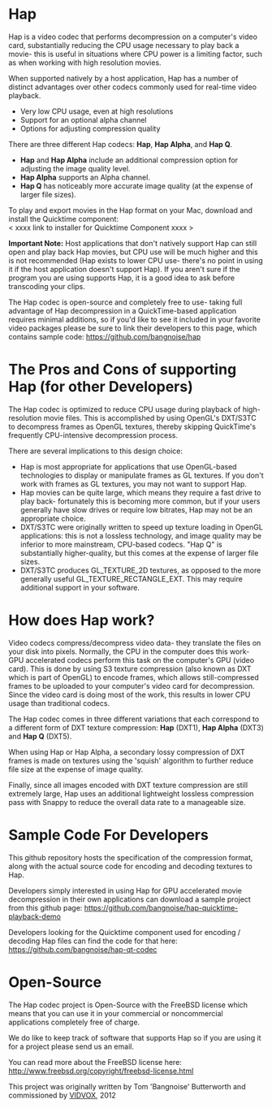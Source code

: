 Hap
====

Hap is a video codec that performs decompression on a computer's video card, substantially reducing the CPU usage necessary to play back a movie- this is useful in situations where CPU power is a limiting factor, such as when working with high resolution movies.

When supported natively by a host application, Hap has a number of distinct advantages over other codecs commonly used for real-time video playback.
- Very low CPU usage, even at high resolutions
- Support for an optional alpha channel
- Options for adjusting compression quality

There are three different Hap codecs: <b>Hap</b>, <b>Hap Alpha</b>, and <b>Hap Q</b>.
- <b>Hap</b> and <b>Hap Alpha</b> include an additional compression option for adjusting the image quality level.
- <b>Hap Alpha</b> supports an Alpha channel.
- <b>Hap Q</b> has noticeably more accurate image quality (at the expense of larger file sizes).


To play and export movies in the Hap format on your Mac, download and install the Quicktime component:<br>
< xxxx link to installer for Quicktime Component xxxx >



<b>Important Note:</b>
Host applications that don't natively support Hap can still open and play back Hap movies, but CPU use will be much higher and this is not recommended (Hap exists to lower CPU use- there's no point in using it if the host application doesn't support Hap).  If you aren't sure if the program you are using supports Hap, it is a good idea to ask before transcoding your clips.

The Hap codec is open-source and completely free to use- taking full advantage of Hap decompression in a QuickTime-based application requires minimal additions, so if you'd like to see it included in your favorite video packages please be sure to link their developers to this page, which contains sample code:
https://github.com/bangnoise/hap



The Pros and Cons of supporting Hap (for other Developers)
====

The Hap codec is optimized to reduce CPU usage during playback of high-resolution movie files.  This is accomplished by using OpenGL's DXT/S3TC to decompress frames as OpenGL textures, thereby skipping QuickTime's frequently CPU-intensive decompression process.

There are several implications to this design choice:

- Hap is most appropriate for applications that use OpenGL-based technologies to display or manipulate frames as GL textures.  If you don't work with frames as GL textures, you may not want to support Hap.
- Hap movies can be quite large, which means they require a fast drive to play back- fortunately this is becoming more common, but if your users generally have slow drives or require low bitrates, Hap may not be an appropriate choice.
- DXT/S3TC were originally written to speed up texture loading in OpenGL applications: this is not a lossless technology, and image quality may be inferior to more mainstream, CPU-based codecs.  "Hap Q" is substantially higher-quality, but this comes at the expense of larger file sizes.
- DXT/S3TC produces GL_TEXTURE_2D textures, as opposed to the more generally useful GL_TEXTURE_RECTANGLE_EXT.  This may require additional support in your software.



How does Hap work?
====

Video codecs compress/decompress video data- they translate the files on your disk into pixels. Normally, the CPU in the computer does this work- GPU accelerated codecs perform this task on the computer's GPU (video card). This is done by using S3 texture compression (also known as DXT which is part of OpenGL) to encode frames, which allows still-compressed frames to be uploaded to your computer's video card for decompression. Since the video card is doing most of the work, this results in lower CPU usage than traditional codecs.

The Hap codec comes in three different variations that each correspond to a different form of DXT texture compression: 
<b>Hap</b> (DXT1), <b>Hap Alpha</b> (DXT3) and <b>Hap Q</b> (DXT5).

When using Hap or Hap Alpha, a secondary lossy compression of DXT frames is made on textures using the 'squish' algorithm to further reduce file size at the expense of image quality.

Finally, since all images encoded with DXT texture compression are still extremely large, Hap uses an additional lightweight lossless compression pass with Snappy to reduce the overall data rate to a manageable size.



Sample Code For Developers
====

This github repository hosts the specification of the compression format, along with the actual source code for encoding and decoding textures to Hap.

Developers simply interested in using Hap for GPU accelerated movie decompression in their own applications can download a sample project from this github page:
https://github.com/bangnoise/hap-quicktime-playback-demo


Developers looking for the Quicktime component used for encoding / decoding Hap files can find the code for that here:
https://github.com/bangnoise/hap-qt-codec



Open-Source
====

The Hap codec project is Open-Source with the FreeBSD license which means that you can use it in your commercial or noncommercial applications completely free of charge.

We do like to keep track of software that supports Hap so if you are using it for a project please send us an email.

You can read more about the FreeBSD license here:
http://www.freebsd.org/copyright/freebsd-license.html


This project was originally written by Tom 'Bangnoise' Butterworth and commissioned by <a href="http://www.vidvox.net">VIDVOX</a>, 2012










